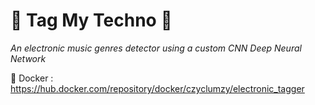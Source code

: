 # 🎵 Tag My Techno 🎵
*An electronic music genres detector using a custom CNN Deep Neural Network*


🐳 Docker : https://hub.docker.com/repository/docker/czyclumzy/electronic_tagger
